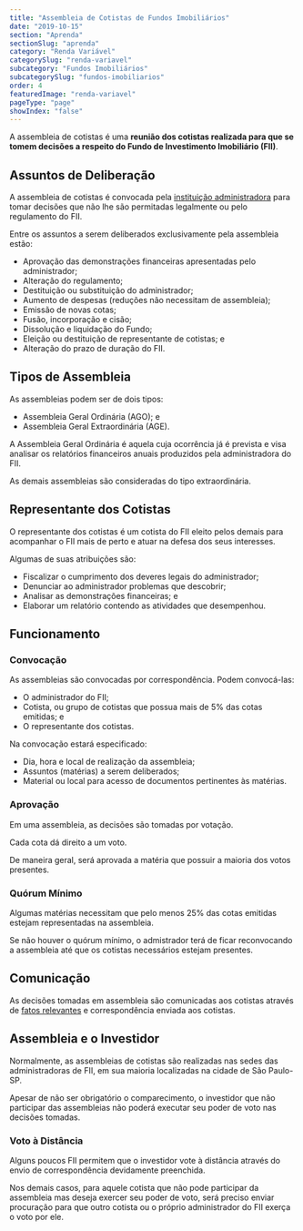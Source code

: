 ```yaml
---
title: "Assembleia de Cotistas de Fundos Imobiliários"
date: "2019-10-15"
section: "Aprenda"
sectionSlug: "aprenda"
category: "Renda Variável"
categorySlug: "renda-variavel"
subcategory: "Fundos Imobiliários"
subcategorySlug: "fundos-imobiliarios"
order: 4
featuredImage: "renda-variavel"
pageType: "page"
showIndex: "false"
---
```


A assembleia de cotistas é uma **reunião dos cotistas realizada para que se tomem decisões a respeito do Fundo de Investimento Imobiliário (FII)**.

## Assuntos de Deliberação

A assembleia de cotistas é convocada pela [instituição administradora](./administracao-do-fii) para tomar decisões que não lhe são permitadas legalmente ou pelo regulamento do FII.

Entre os assuntos a serem deliberados exclusivamente pela assembleia estão:

- Aprovação das demonstrações financeiras apresentadas pelo administrador;
- Alteração do regulamento;
- Destituição ou substituição do administrador;
- Aumento de despesas (reduções não necessitam de assembleia);
- Emissão de novas cotas;
- Fusão, incorporação e cisão;
- Dissolução e liquidação do Fundo;
- Eleição ou destituição de representante de cotistas; e
- Alteração do prazo de duração do FII.

## Tipos de Assembleia

As assembleias podem ser de dois tipos:

- Assembleia Geral Ordinária (AGO); e
- Assembleia Geral Extraordinária (AGE).

A Assembleia Geral Ordinária é aquela cuja ocorrência já é prevista e visa analisar os relatórios financeiros anuais produzidos pela administradora do FII.

As demais assembleias são consideradas do tipo extraordinária. 


## Representante dos Cotistas

O representante dos cotistas é um cotista do FII eleito pelos demais para acompanhar o FII mais de perto e atuar na defesa dos seus interesses.

Algumas de suas atribuições são:

- Fiscalizar o cumprimento dos deveres legais do administrador;
- Denunciar ao administrador problemas que descobrir;
- Analisar as demonstrações financeiras; e
- Elaborar um relatório contendo as atividades que desempenhou.


## Funcionamento

### Convocação

As assembleias são convocadas por correspondência. Podem convocá-las:

- O administrador do FII;
- Cotista, ou grupo de cotistas que possua mais de 5% das cotas emitidas; e
- O representante dos cotistas.

Na convocação estará especificado:

- Dia, hora e local de realização da assembleia;
- Assuntos (matérias) a serem deliberados;
- Material ou local para acesso de documentos pertinentes às matérias. 


### Aprovação

Em uma assembleia, as decisões são tomadas por votação.

Cada cota dá direito a um voto.

De maneira geral, será aprovada a matéria que possuir a maioria dos votos presentes.

### Quórum Mínimo

Algumas matérias necessitam que pelo menos 25% das cotas emitidas  estejam representadas na assembleia.

Se não houver o quórum mínimo, o admistrador terá de ficar reconvocando a assembleia até que os cotistas necessários estejam presentes.

## Comunicação

As decisões tomadas em assembleia são comunicadas aos cotistas através de [fatos relevantes](/aprenda/renda-variavel/bolsa-de-valores/divulgacao-de-informacoes) e correspondência enviada aos cotistas.

## Assembleia e o Investidor

Normalmente, as assembleias de cotistas são realizadas nas sedes das administradoras de FII, em sua maioria localizadas na cidade de São Paulo-SP.

Apesar de não ser obrigatório o comparecimento, o investidor que não participar das assembleias não poderá executar seu poder de voto nas decisões tomadas.

### Voto à Distância

Alguns poucos FII permitem que o investidor vote à distância através do envio de correspondência devidamente preenchida.

Nos demais casos, para aquele cotista que não pode participar da assembleia mas deseja exercer seu poder de voto, será preciso enviar procuração para que outro cotista ou o próprio administrador do FII exerça o voto por ele.